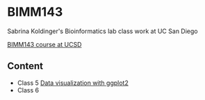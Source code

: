 # BIMM143
Sabrina Koldinger's 
Bioinformatics lab class work at UC San Diego

[BIMM143 course at UCSD](https://bioboot.github.io/bimm143_W24/)

## Content
- Class 5 [Data visualization with ggplot2](file:///Users/sabrinakoldinger/Desktop/BIMM%20143%20Bioinformatics/Class5/class5.html)
- Class 6
